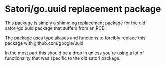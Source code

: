 # Satori/go.uuid replacement package 

This package is simply a shimming replacement package for the old satori/go.uuid package that suffers from an RCE.

The package uses type aliases and functions to forcibly replace this package with github.com/google/uuid

In the most part this should be a drop in unless you're using a lot of functionality that was specific to the old satori package.


